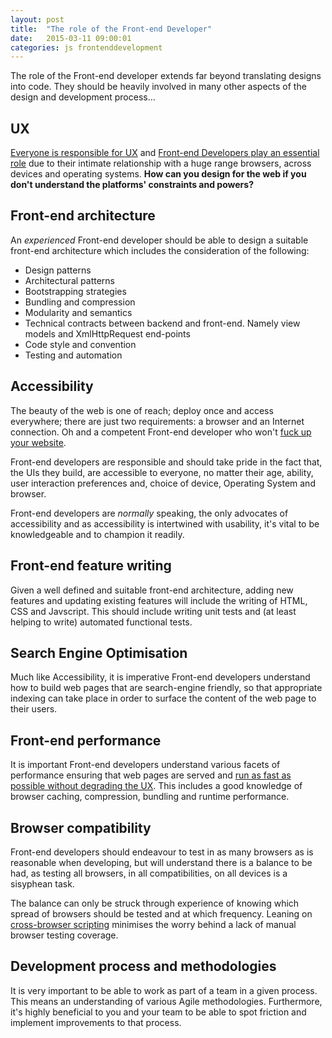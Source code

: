 ```yaml
---
layout: post
title:  "The role of the Front-end Developer"
date:   2015-03-11 09:00:01
categories: js frontenddevelopment
---
```


The role of the Front-end developer extends far beyond translating  designs into code. They should be heavily involved in many other aspects of the design and development process...

## UX

[Everyone is responsible for UX](http://www.disambiguity.com/there-is-no-ux/) and [Front-end Developers play an essential role](http://www.smashingmagazine.com/2014/11/21/why-you-should-include-your-developer-in-the-design-process/) due to their intimate relationship with a huge range browsers, across devices and operating systems. **How can you design for the web if you don't understand the platforms' constraints and powers?**

## Front-end architecture

An *experienced* Front-end developer should be able to design a suitable front-end architecture which includes the consideration of the following:

* Design patterns
* Architectural patterns
* Bootstrapping strategies
* Bundling and compression
* Modularity and semantics
* Technical contracts between backend and front-end. Namely view models and XmlHttpRequest end-points
* Code style and convention
* Testing and automation

## Accessibility

The beauty of the web is one of reach; deploy once and access everywhere; there are just two requirements: a browser and an Internet connection. Oh and a competent Front-end developer who won't [fuck up your website](http://www.motherfuckingwebsite.com).

Front-end developers are responsible and should take pride in the fact that, the UIs they build, are accessible to everyone, no matter their age, ability, user interaction preferences and, choice of device, Operating System and browser.

Front-end developers are *normally* speaking, the only advocates of accessibility and as accessibility is intertwined with usability, it's vital to be knowledgeable and to champion it readily.

## Front-end feature writing

Given a well defined and suitable front-end architecture, adding new features and updating existing features will include the writing of HTML, CSS and Javscript. This should include writing unit tests and (at least helping to write) automated functional tests.

## Search Engine Optimisation

Much like Accessibility, it is imperative Front-end developers understand how to build web pages that are search-engine friendly, so that appropriate indexing can take place in order to surface the content of the web page to their users.

## Front-end performance

It is important Front-end developers understand various facets of performance ensuring that web pages are served and [run as fast as possible without degrading the UX](/articles/misusing-ajax-for-personalisation). This includes a good knowledge of browser caching, compression, bundling and runtime performance.

## Browser compatibility

Front-end developers should endeavour to test in as many browsers as is reasonable when developing, but will understand there is a balance to be had, as testing all browsers, in all compatibilities, on all devices is a sisyphean task.

The balance can only be struck through experience of knowing which spread of browsers should be tested and at which frequency. Leaning on [cross-browser scripting](/articles/writing-javascript-that-conforms-to-progressive-enhancement/) minimises the worry behind a lack of manual browser testing coverage.

## Development process and methodologies

It is very important to be able to work as part of a team in a given process. This means an understanding of various Agile methodologies. Furthermore, it's highly beneficial to you and your team to be able to spot friction and implement improvements to that process.